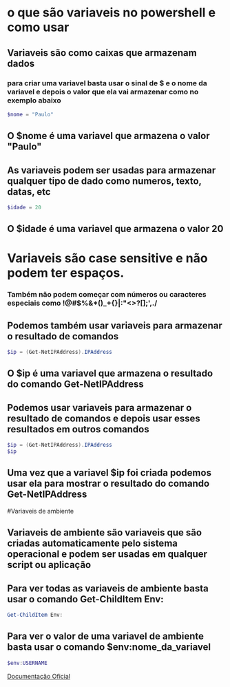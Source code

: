 # o que são variaveis no powershell e como usar

## Variaveis são como caixas que armazenam dados

### para criar uma variavel basta usar o sinal de $ e o nome da variavel e depois o valor que ela vai armazenar como no exemplo abaixo

```powershell
$nome = "Paulo"
```
## O $nome é uma variavel que armazena o valor "Paulo"

## As variaveis podem ser usadas para armazenar qualquer tipo de dado como numeros, texto, datas, etc

```powershell
$idade = 20
```
## O $idade é uma variavel que armazena o valor 20
# Variaveis são case sensitive e não podem ter espaços.
### Também não podem começar com números ou caracteres especiais como !@#$%&*()_+{}|:"<>?[];',./

## Podemos também usar variaveis para armazenar o resultado de comandos

```powershell
$ip = (Get-NetIPAddress).IPAddress
```
## O $ip é uma variavel que armazena o resultado do comando Get-NetIPAddress

## Podemos usar variaveis para armazenar o resultado de comandos e depois usar esses resultados em outros comandos

```powershell
$ip = (Get-NetIPAddress).IPAddress
$ip
```
## Uma vez que a variavel $ip foi criada podemos usar ela para mostrar o resultado do comando Get-NetIPAddress


#Variaveis de ambiente

## Variaveis de ambiente são variaveis que são criadas automaticamente pelo sistema operacional e podem ser usadas em qualquer script ou aplicação

## Para ver todas as variaveis de ambiente basta usar o comando Get-ChildItem Env:

```powershell
Get-ChildItem Env:
```
## Para ver o valor de uma variavel de ambiente basta usar o comando $env:nome_da_variavel

```powershell
$env:USERNAME
```

[Documentação Oficial](https://docs.microsoft.com/pt-br/powershell/module/microsoft.powershell.core/about/about_variables?view=powershell-7.3)
